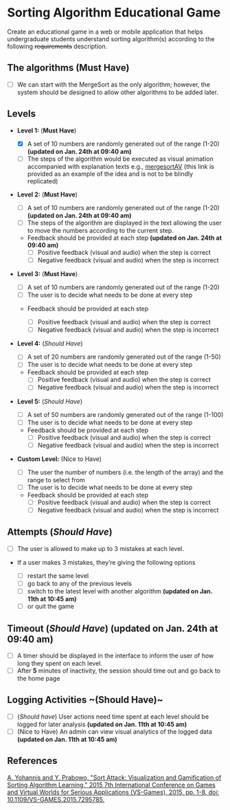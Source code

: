 # Sorting Algorithm Educational Game

Create an educational game in a web or mobile application that helps undergraduate students understand sorting algorithm(s) according to the following ~~requirements~~ description.

## The algorithms (**Must Have**)

* [ ] We can start with the MergeSort as the only algorithm; however, the system should be designed to allow other algorithms to be added later.

## Levels

* **Level 1:**  (__Must Have__)

  * [X] A set of 10 numbers are randomly generated out of the range (1-20) **(updated on Jan. 24th at 09:40 am)**
  * [ ] The steps of the algorithm would be executed as visual animation accompanied with explanation texts
    e.g., [mergesortAV](https://opendsa-server.cs.vt.edu/embed/mergesortAV) (this link is provided as an example of the idea and is not to be blindly replicated)
* **Level 2:** (__Must Have__)

  * [ ] A set of 10 numbers are randomly generated out of the range (1-20) **(updated on Jan. 24th at 09:40 am)**
  * [ ] The steps of the algorithm are displayed in the text allowing the user to move the numbers according to the current step.

  * Feedback should be provided at each step **(updated on Jan. 24th at 09:40 am)**
    * [ ] Positive feedback (visual and audio) when the step is correct
    * [ ] Negative feedback (visual and audio) when the step is incorrect
* **Level 3:** (__Must Have__)

  * [ ] A set of 10 numbers are randomly generated out of the range (1-20)
  * [ ] The user is to decide what needs to be done at every step

  * Feedback should be provided at each step

    * [ ] Positive feedback (visual and audio) when the step is correct
    * [ ] Negative feedback (visual and audio) when the step is incorrect
* **Level 4:** (*Should Have*)

  * [ ] A set of 20 numbers are randomly generated out of the range (1-50)
  * [ ] The user is to decide what needs to be done at every step

  * Feedback should be provided at each step
    * [ ] Positive feedback (visual and audio) when the step is correct
    * [ ] Negative feedback (visual and audio) when the step is incorrect
* **Level 5:** (*Should Have*)

  * [ ] A set of 50 numbers are randomly generated out of the range (1-100)
  * [ ] The user is to decide what needs to be done at every step

  * Feedback should be provided at each step
    * [ ] Positive feedback (visual and audio) when the step is correct
    * [ ] Negative feedback (visual and audio) when the step is incorrect
* **Custom Level:** (Nice to Have)

  * [ ] The user the number of numbers (i.e. the length of the array) and the range to select from
  * [ ] The user is to decide what needs to be done at every step

  * Feedback should be provided at each step
    * [ ] Positive feedback (visual and audio) when the step is correct
    * [ ] Negative feedback (visual and audio) when the step is incorrect

## Attempts (*Should Have*)

* [ ] The user is allowed to make up to 3 mistakes at each level.

* If a user makes 3 mistakes, they’re giving the following options

  * [ ] restart the same level
  * [ ] go back to any of the previous levels
  * [ ] switch to the latest level with another algorithm  **(updated on Jan. 11th at 10:45 am)**
  * [ ] or quit the game

## Timeout (*Should Have*) **(updated on Jan. 24th at 09:40 am)**

* [ ] A timer should be displayed in the interface to inform the user of how long they spent on each level.
* [ ] After __5__ minutes of inactivity, the session should time out and go back to the home page

## Logging Activities ~(Should Have)~

* [ ] (*Should have*) User actions need time spent at each level should be logged for later analysis **(updated on Jan. 11th at 10:45 am)**
* [ ] (Nice to Have) An admin can view visual analytics of the logged data **(updated on Jan. 11th at 10:45 am)**

## References

[A. Yohannis and Y. Prabowo, &#34;Sort Attack: Visualization and Gamification of Sorting Algorithm Learning,&#34; 2015 7th International Conference on Games and Virtual Worlds for Serious Applications (VS-Games), 2015, pp. 1-8, doi: 10.1109/VS-GAMES.2015.7295785.](https://ieeexplore.ieee.org/document/7295785)
